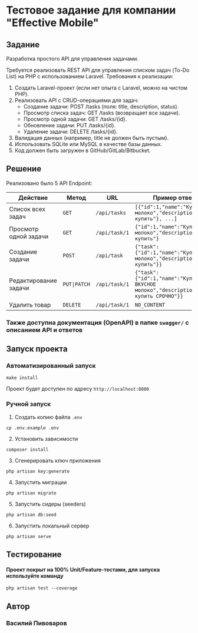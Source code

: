# Тестовое задание для компании "Effective Mobile"

## Задание
Разработка простого API для управления задачами.

Требуется реализовать REST API для управления списком задач (To-Do List) на PHP с
использованием Laravel.
Требования к реализации:
1. Создать Laravel-проект (если нет опыта с Laravel, можно на чистом PHP).
2. Реализовать API с CRUD-операциями для задач:
   - Создание задачи: POST /tasks (поля: title, description, status).
   - Просмотр списка задач: GET /tasks (возвращает все задачи).
   - Просмотр одной задачи: GET /tasks/{id}.
   - Обновление задачи: PUT /tasks/{id}.
   - Удаление задачи: DELETE /tasks/{id}.
3. Валидация данных (например, title не должен быть пустым).
4. Использовать SQLite или MySQL в качестве базы данных.
5. Код должен быть загружен в GitHub/GitLab/Bitbucket.

## Решение
Реализовано было 5 API Endpoint:

| Действие              | Метод        | URL           | Пример ответа                                                                         |
|-----------------------|--------------|---------------|---------------------------------------------------------------------------------------|
| Список всех задач     | `GET`        | `/api/tasks`  | `[{"id":1,"name":"Купить молоко","description":"Надо купить"}, ...]`                  |
| Просмотр одной задачи | `GET`        | `/api/task/1` | `{"id":1,"name":"Купить молоко","description":"Надо купить"}`                         |
| Создание задачи       | `POST`       | `/api/task`   | `{"task":{"id":1,"name":"Купить молоко","description":"Надо купить"}}`                |
| Редактирование задачи | `PUT\|PATCH` | `/api/task/1` | `{"task":{"id":1,"name":"Купить ВКУСНОЕ молоко","description":"Надо купить СРОЧНО"}}` |
| Удалить товар         | `DELETE`     | `/api/task/1` | `NO_CONTENT`                                                                          |

### Также доступна документация (OpenAPI) в папке `swagger/` с описанием API и ответов

## Запуск проекта

### Автоматизированный запуск
```shell
make install
```
Проект будет доступен по адресу `http://localhost:8080`


### Ручной запуск

1. Создать копию файла `.env`
```shell
cp .env.example .env
```
2. Установить зависимости
```shell
composer install
```
3. Сгенерировать ключ приложения
```shell
php artisan key:generate
```
4. Запустить миграции
```shell
php artisan migrate
```
5. Запустить сидеры (seeders)
```shell
php artisan db:seed
```
6. Запустить локальный сервер
```shell
php artisan serve
```

## Тестирование
#### Проект покрыт на 100% Unit/Feature-тестами, для запуска используйте команду
```shell
php artisan test --coverage
```

## Автор
### Василий Пивоваров
